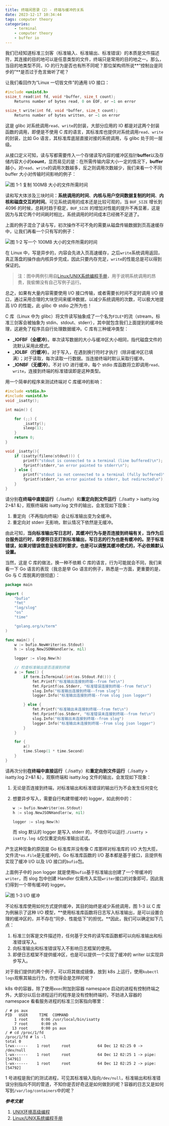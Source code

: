 ```yaml
---
title: 终端闲思录（2）- 终端与缓冲的关系
date: 2023-12-17 10:34:44
tags: computer theory
categories:
    - terminal
    - computer theory
    - buffer io
---
```


我们已经知道标准三剑客（标准输入、标准输出、标准错误）的本质是文件描述符，其连接的目的地可以是任意类型的文件，终端只是常用的目的地之一。那么，当目的地类型不同，IO 的行为是否也有所不同呢？那位架构师所说**“控制台是同步的”**是否过于危言耸听了呢？

让我们看回作为“Linux 一切皆文件”的通用 I/O 接口：

```c
#include <unistd.h>
ssize_t read(int fd, void *buffer, size_t count);
	Returns number of bytes read, 0 on EOF, or –1 on error
        
ssize_t write(int fd, void *buffer, size_t count);
	Returns number of bytes written, or –1 on error
```

这是 glibc 对系统调用`read`、`write`的封装，大部分应用的 IO 都是对这两个封装函数的调用，即便是不使用 C 库的语言，其标准库也提供对系统调用`read`、`write`的封装，比如 Go 语言，其标准库底层直接对接的系统调用，与 glibc 处于同一层级。

从接口定义可知，读与写都需要传入一个存储读写内容的缓冲区指针**buffer**以及存储内容大小的**count**，显而易见的是：在所需传输内容大小一定的情况下，**buffer**越小，对`read`、`write`的调用次数越多，反之则调用次数越少，我们来看一个不同 buffer 大小对传输时间影响的例子：

![图 1-1 复制 100MB 大小的文件所需时间](https://qiniu.liupzmin.com/copy-100m.png)

读和写大体涉及三块时间：**系统调用的时间**、**内核与用户空间数据复制的时间**、**内核和磁盘交互的时间**。可见系统调用的成本还是比较可观的，当 `BUF_SIZE` 增长到 4096 的时候，总耗时趋于稳定，`BUF_SIZE` 的增加对性能的提升不再显著，这是因为与其它两个时间耗时相比，系统调用的时间成本已经微不足道了。

上面的例子混合了读与写，初次操作不可不免的需要从磁盘传输数据到页高速缓存中，让我们再看一个只有写的例子：

![图 1-2 写一个 100MB 大小的文件所需的时间](https://qiniu.liupzmin.com/write-100m.png)

在 Linux 中，写是异步的，内容会先进入页高速缓存，之后`write`系统调用返回，真正落盘的操作由内核异步完成，因此只要内存充足，`write`的性能总是可以得到保证的。

> 注：图中两例引用自[Linux/UNIX系统编程手册](https://book.douban.com/subject/25809330/)，用于说明系统调用的昂贵，我偷懒没有自己写例子运行。

总之，如果有大量内容需要使用 I/O 接口传输，或者需要长时间不定时调用 I/O 接口，通过采用合理的大块空间来缓冲数据，以减少系统调用的次数，可以极大地提高 I/O 的性能，此 glibc 中 stdio 之所为也！

C 库（Linux 中为 glibc）将文件读写抽象成了一个名为`FILE*`的流（stream，标准三剑客会被抽象为 stdin、stdout、stderr），其中就包含我们上面提到的缓冲处理，这避免了程序员自行处理数据缓冲。C 库有三种缓冲类型：

- **_IOFBF（全缓冲）**。单次读写数据的大小与缓冲区大小相同，指代磁盘文件的流默认采用此模式。
- **_IOLBF（行缓冲）**。对于写入，在遇到换行符时才执行（除非缓冲区已填满）；对于读取，每次读取一行数据。当连接终端时默认采取行缓冲。
- **_IONBF（无缓冲）**。不对 I/O 进行缓冲，每个 stdio 库函数将立即调用`read`、`write`，连接到终端的标准错误即是这种类型。

用一个简单的程序来测试终端对 C 库缓冲的影响：

```c
#include <stdio.h>
#include <unistd.h>
void _isatty();

int main() {

    for (;;) {
        _isatty();
        sleep(1);
    }
    return 0;
}

void _isatty(){
    if (isatty(fileno(stdout))) {
        printf("stdout is connected to a terminal (line buffered)\n");
        fprintf(stderr,"an error painted to stderr\n");
    } else {
        printf("stdout is not connected to a terminal (fully buffered)\n");
        fprintf(stderr,"an error painted to stderr, but redirected\n");
    }
}
```

请分别**在终端中直接运行**（./isatty）和**重定向到文件运行**（./isatty > isatty.log 2>&1 &），观察终端和 isatty.log 文件的输出，会发现如下现象：

1. 重定向（不再指向终端）会让标准输出变为全缓冲。
2. 重定向对 stderr 无影响，默认情况下依然是无缓冲。

由此可知，**当向标准输出写日志时，其缓冲行为与是否连接到终端有关，当作为后台服务运行时，即便将日志打到标准输出，写日志的行为也是有缓冲的。至于标准错误，如果对错误信息没有即时要求，也是可以调整其缓冲模式的，不必依赖默认设置。**

当然，这是 C 库的做法，换一种不依赖 C 库的语言，行为可能就会不同，我们来看一下 Go 语言的表现（我总是举 Go 语言的例子，熟悉是一方面，更重要的是，Go 与 C 库脱离的很彻底）：

```go
package main

import (
	"bufio"
	"fmt"
	"log/slog"
	"os"
	"time"

	"golang.org/x/term"
)

func main() {
	w := bufio.NewWriter(os.Stdout)
	h := slog.NewJSONHandler(w, nil)

	logger := slog.New(h)

	// 检查标准输出是否连接到终端
	a := func() {
		if term.IsTerminal(int(os.Stdout.Fd())) {
			fmt.Printf("标准输出连接到终端--from fmt\n")
			fmt.Fprintf(os.Stderr, "标准错误连接到终端--from fmt\n")
			slog.Info("标准输出连接到终端--from slog")
			logger.Info("标准输出连接到终端--from slog json logger")

		} else {
			fmt.Printf("标准输出未连接到终端--from fmt\n")
			fmt.Fprintf(os.Stderr, "标准错误未连接到终端--from fmt\n")
			slog.Info("标准输出未连接到终端--from slog")
			logger.Info("标准输出未连接到终端--from slog json logger")
		}
	}

	for {
		a()
		time.Sleep(1 * time.Second)
	}
}

```

请再次分别**在终端中直接运行**（./isatty）和**重定向到文件运行**（./isatty > isatty.log 2>&1 &），观察终端和 isatty.log 文件的输出，会发现如下现象：

1. 无论是否连接到终端，对标准输出和标准错误的输出行为不会发生任何变化

2. 想要异步写入，需要自行构建带缓冲的 logger，如此例中的：

   ```go
   w := bufio.NewWriter(os.Stdout)
   h := slog.NewJSONHandler(w, nil)
   
   logger := slog.New(h)
   ```

   而 slog 默认的 logger 是写入 stderr 的，不信你可以运行`./isatty > isatty.log &`仅仅重定向标准输出试试。

产生这种现象的原因是 Go 标准库并没有像 C 库那样对标准库的 I/O 大包大揽，文件流`*os.File`是无缓冲的，Go 标准库函数的 I/O 基本都是基于接口，且提供有实现了缓冲 I/O 以及 I/O 接口的`bufio`包。

上面例子中的 json logger 就是使用`bufio`基于标准输出创建了一个带缓冲的`writer`，而 slog 包中创建 Handler 仅需传入实现`writer`接口的对象即可，因此我们得到一个带有缓冲的 logger。

![图 1-3 I/O 缓冲](https://qiniu.liupzmin.com/c-io-summary.png)

不论标准库使用如何方式提供缓冲，其目的始终是减少系统调用，图 1-3 以 C 库为例展示了这种 I/O 模型，**使用标准库函数将日志写入标准输出，是可以设置合理的缓冲区的，并不存在“同步、性能低下”的担忧。**因此，我们可以确定如下几点：

1. 标准三剑客是文件描述符，任何基于文件的读写库函数都可以向标准输出和标准错误写入。
2. 向标准输出和标准错误写入不影响日志框架的使用。
3. 即便日志框架不提供缓冲区，也是可以提供一个实现了缓冲的 writer 以实现异步写入。

对于我们提供的两个例子，可以将其做成镜像，放到 k8s 上运行，使用`kubectl logs`观察其输出行为，你觉得会是怎样的呢？

k8s 中的容器，除了使用`exec`附加到容器 namespace 启动的进程有控制终端之外，大部分以后台进程运行的程序是没有控制终端的，不妨进入容器的 namespace 看看服务进程的标准三剑客指向哪里：

```shell
/ # ps aux
PID   USER     TIME  COMMAND
    1 root      0:06 /usr/local/bin/isatty
    7 root      0:00 sh
   13 root      0:00 ps aux
/ # cd /proc/1/fd
/proc/1/fd # ls -l
total 0
lrwx------    1 root     root            64 Dec 12 02:25 0 -> /dev/null
l-wx------    1 root     root            64 Dec 12 02:25 1 -> pipe:[54791]
l-wx------    1 root     root            64 Dec 12 02:25 2 -> pipe:[54792]
```

1 号进程是我们的测试进程，可见其标准输入指向`/dev/null`，标准输出和标准错误分别指向不同的管道，不知你是否好奇这是如何做到的呢？容器的日志又是如何写到`/var/log/containers`中的呢？

***参考文献***

1. [UNIX环境高级编程](https://book.douban.com/subject/25900403/)
2. [Linux/UNIX系统编程手册](https://book.douban.com/subject/25809330/)